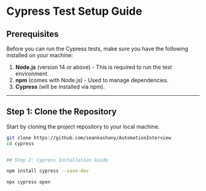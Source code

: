 # Cypress Test Setup Guide

## Prerequisites

Before you can run the Cypress tests, make sure you have the following installed on your machine:

1. **Node.js** (version 14 or above) - This is required to run the test environment.
2. **npm** (comes with Node.js) - Used to manage dependencies.
3. **Cypress** (will be installed via npm).

---

## Step 1: Clone the Repository

Start by cloning the project repository to your local machine.

```bash
git clone https://github.com/seankashany/AutomationInterview
cd cypress


## Step 2: Cypress Installation Guide

npm install cypress --save-dev

npx cypress open